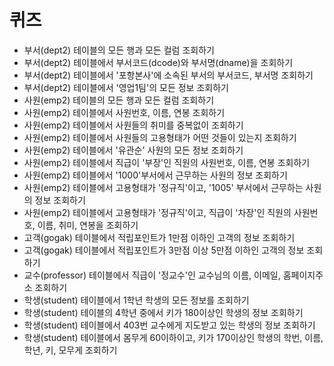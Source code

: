 # 퀴즈
- 부서(dept2) 테이블의 모든 행과 모든 컬럼 조회하기
- 부서(dept2) 테이블에서 부서코드(dcode)와 부서명(dname)을 조회하기
- 부서(dept2) 테이블에서 '포항본사'에 소속된 부서의 부서코드, 부서명  조회하기
- 부서(dept2) 테이블에서 '영업1팀'의 모든 정보 조회하기
- 사원(emp2) 테이블의 모든 행과 모든 컬럼 조회하기
- 사원(emp2) 테이블에서 사원번호, 이름, 연봉 조회하기
- 사원(emp2) 테이블에서 사원들의 취미를 중복없이 조회하기
- 사원(emp2) 테이블에서 사원들의 고용형태가 어떤 것들이 있는지 조회하기
- 사원(emp2) 테이블에서 '유관순' 사원의 모든 정보 조회하기
- 사원(emp2) 테이블에서 직급이 '부장'인 직원의 사원번호, 이름, 연봉 조회하기
- 사원(emp2) 테이블에서 '1000'부서에서 근무하는 사원의 정보 조회하기
- 사원(emp2) 테이블에서 고용형태가 '정규직'이고, '1005' 부서에서 근무하는 사원의 정보 조회하기
- 사원(emp2) 테이블에서 고용형태가 '정규직'이고, 직급이 '차장'인 직원의 사원번호, 이름, 취미, 연봉을 조회하기
- 고객(gogak) 테이블에서 적립포인트가 1만점 이하인 고객의 정보 조회하기
- 고객(gogak) 테이블에서 적립포인트가 3만점 이상 5만점 이하인 고객의 정보 조회하기
- 교수(professor) 테이블에서 직급이 '정교수'인 교수님의 이름, 이메일, 홈페이지주소 조회하기
- 학생(student) 테이블에서 1학년 학생의 모든 정보를 조회하기
- 학생(student) 테이블의 4학년 중에서 키가 180이상인 학생의 정보 조회하기
- 학생(student) 테이블에서 403번 교수에게 지도받고 있는 학생의 정보 조회하기
- 학생(student) 테이블에서 몸무게 60이하이고, 키가 170이상인 학생의 학번, 이름, 학년, 키, 모무게 조회하기


